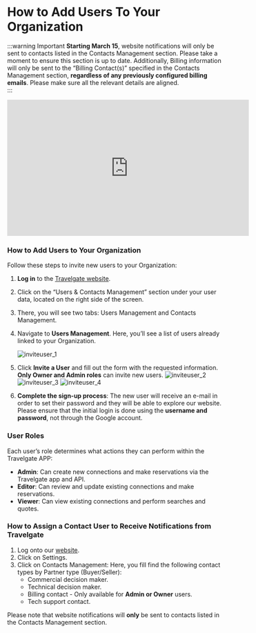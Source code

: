 ﻿---
sidebar_position: 2
---

# How to Add Users To Your Organization

:::warning Important
**Starting March 15**, website notifications will only be sent to contacts listed in the Contacts Management section. Please take a moment to ensure this section is up to date. Additionally, Billing information will only be sent to the “Billing Contact(s)” specified in the Contacts Management section, **regardless of any previously configured billing emails**. Please make sure all the relevant details are aligned.  
:::

<iframe width="560" height="315" src="https://www.youtube.com/embed/EQSzhhZn6e8?si=tIbJLeczcm-ZUej7" title="YouTube video player" frameborder="0" allow="accelerometer; autoplay; clipboard-write; encrypted-media; gyroscope; picture-in-picture; web-share" referrerpolicy="strict-origin-when-cross-origin" allowfullscreen></iframe>

### How to Add Users to Your Organization

Follow these steps to invite new users to your Organization:

1. **Log in** to the [Travelgate website](https://www.travelgate.com/).
2. Click on the “Users & Contacts Management” section under your user data, located on the right side of the screen.
3. There, you will see two tabs: Users Management and Contacts Management.
4. Navigate to **Users Management**. Here, you’ll see a list of users already linked to your Organization.

	![inviteuser_1](https://storage.travelgate.com/kbase/inviteuser_1.jpg)
4. Click **Invite a User** and fill out the form with the requested information. **Only Owner and Admin roles** can invite new users.
   ![inviteuser_2](https://storage.travelgate.com/kbase/inviteuser_2.jpg)
   ![inviteuser_3](https://storage.travelgate.com/kbase/inviteuser_3.jpg)
   ![inviteuser_4](https://storage.travelgate.com/kbase/inviteuser_4.jpg)
5. **Complete the sign-up process**: The new user will receive an e-mail in order to set their password and they will be able to explore our website. Please ensure that the initial login is done using the **username and password**, not through the Google account.

### User Roles
Each user’s role determines what actions they can perform within the Travelgate APP:
- **Admin**: Can create new connections and make reservations via the Travelgate app and API.
- **Editor**: Can review and update existing connections and make reservations.
- **Viewer**: Can view existing connections and perform searches and quotes.

### How to Assign a Contact User to Receive Notifications from Travelgate
 1. Log onto our [website](https://www.travelgate.com/).
 1. Click on Settings.
 1. Click on Contacts Management: Here, you fill find the following contact types by Partner type (Buyer/Seller):
 	- Commercial decision maker.
 	- Technical decision maker.
 	- Billing contact - Only available for **Admin or Owner** users.
 	- Tech support contact.
 
 Please note that website notifications will **only** be sent to contacts listed in the Contacts Management section.